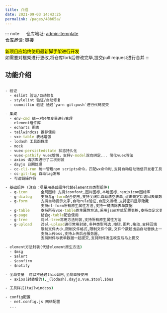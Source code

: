 ```yaml
---
title: 介绍
date: 2021-09-03 14:43:25
permalink: /pages/48b65a/
---
```


::: note &emsp;
仓库地址: [admin-template](https://e.gitee.com/tianli-web-developer/projects/276016/repos/tianli-web-developer/admin-template/sources)  </br>
仓库邀请: [链接](https://gitee.com/tianli-web-developer?invite=14d472c2f28406a467eb3bdf91735936ee0905ccb66407c18e7cde0b62298f89d243c2e46f3678cd47952deb5166e5df31a153d918ea49b0)  
<br/>
<mark>新项目应始终使用最新脚手架进行开发</mark> <Badge text="重要" type="tip" vertical="top"/><br/>
如需要对框架进行更改,将仓库fork后修改完毕,提交pull request进行合并
:::

## 功能介绍 <Badge text="必读" type="error" vertical="top"/>

```cmd

- 验证
  - eslint 验证/自动修复
  - stylelint 验证/自动修复
  - commitlin 验证 通过`yarn git:push`进行代码提交

- 集成
  - env-cmd 统一对环境变量进行管理
  - element组件库
  - echarts 图表
  - tailwindcss 推荐使用
  - vxe-table 表格增强
  - lodash 工具函数库
  - mock 
  - vuex-persistedstate 状态持久化
  - vuex-pathify vuex增强，支持v-model双向绑定... 简化vuex写法
  - axios 请求库进行了二次封装
  - dayjs 日期处理
  - cc-cli-run 统一管理npm scripts命令，匹配wx命令时,支持自动启动微信开发者工具
  - cc-git-tag 自动tag发布
  - 可选链操作符

- 基础组件 (注意：尽量用基础组件代替element同类型组件)
  - g-icon      全局图标 支持iconfont,图片图标,本地图标,remixicon图标库
  - g-dialog    支持与g-form配合使用,支持关闭后自动清空表单,点击确定后返回表单数据
  - g-form      支持自动提示文字,自动rule验证,自定义插槽,支持密码显示隐藏
                支持el-form所有原生属性方法,支持一键清除表单数据
  - g-table     支持所有vxe-table原生属性方法,采用json方式配置表格,支持自定义表头和单元格,自带默认高度
  - g-page      结合g-table配合使用
  - g-tree      对el-tree常用方法封装,支持所有原生属性方法 
  - g-upload    对el-upload进行常用封装,多种类型可选,按钮.图片.拖动,支持回填
                限制文件大小,限制文件格式,限制文件个数,文件个数超出后自动替换上一个文件
                支持上传oss,支持上传后台服务器,
                支持附件与表单数据一起提交,支持附件发生改变后马上提交   

- element方法封装(代替element原生方法)
  - $msg
  - $alert
  - $confirm
  - $notify 

- 全局变量  可以不通过this调用,全局直接使用
  - axios(封装后的),_(lodash),dayjs,Vue,$tool,$bus

- 工具样式(tailwindcss)

- config配置
  - net.config.js 网络配置
  ...
```


